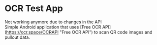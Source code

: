 # OCR Test App
Not working anymore due to changes in the API<br />
Simple Android application that uses [Free OCR API] (https://ocr.space/OCRAPI "Free OCR API") to scan QR code images and pullout data.
